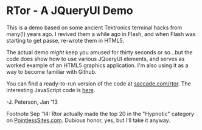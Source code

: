 RTor - A JQueryUI Demo
======================
This is a demo based on some ancient Tektronics terminal hacks from many(!) years ago.
I revived them a while ago in Flash, and when Flash was starting to get passe, re-wrote them in HTML5.

The actual demo *might* keep you amused for thirty seconds or so...but the code 
does show how to use various JQueryUI elements, and serves as worked example of an 
HTML5 graphics application. I'm also using it as a way to become familiar with Github.

You can find a ready-to-run version of the code at [saccade.com/rtor](http://www.saccade.com/rtor).
The interesting JavaScript code is [here](https://github.com/isonno/rtor/blob/master/js/rtor.js).

-J. Peterson, Jan '13

Footnote Sep '14: Rtor actually made the top 20 in the "Hypnotic" category on [PointlessSites.com](http://www.pointlesssites.com/hypnotic.asp).  Dubious honor, yes, but I'll take it anyway.
